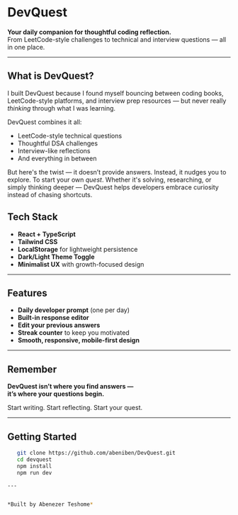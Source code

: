 # DevQuest

**Your daily companion for thoughtful coding reflection.**  
From LeetCode-style challenges to technical and interview questions — all in one place.

---

## What is DevQuest?

I built DevQuest because I found myself bouncing between coding books, LeetCode-style platforms, and interview prep resources — but never really *thinking* through what I was learning.

DevQuest combines it all:  
- LeetCode-style technical questions  
- Thoughtful DSA challenges  
- Interview-like reflections  
- And everything in between  

But here's the twist — it doesn’t provide answers.
Instead, it nudges you to explore. To start your own *quest*. Whether it's solving, researching, or simply thinking deeper — DevQuest helps developers embrace curiosity instead of chasing shortcuts.


## Tech Stack

- **React + TypeScript**
- **Tailwind CSS**
- **LocalStorage** for lightweight persistence
- **Dark/Light Theme Toggle**
- **Minimalist UX** with growth-focused design

---

## Features

- **Daily developer prompt** (one per day)  
- **Built-in response editor**  
- **Edit your previous answers**  
- **Streak counter** to keep you motivated  
- **Smooth, responsive, mobile-first design**

---
## Remember

**DevQuest isn’t where you find answers —  
it’s where your questions begin.**    

Start writing. Start reflecting. Start your quest.  

---

## Getting Started
  ```bash
     git clone https://github.com/abeniben/DevQuest.git
     cd devquest
     npm install
     npm run dev

---


*Built by Abenezer Teshome*
